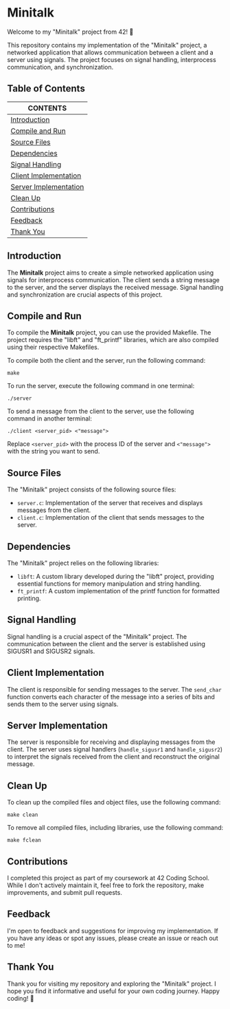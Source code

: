 # Minitalk

Welcome to my "Minitalk" project from 42! 🚀

This repository contains my implementation of the "Minitalk" project, a networked application that allows communication between a client and a server using signals. The project focuses on signal handling, interprocess communication, and synchronization.

## Table of Contents
|              CONTENTS                |
|-----------------------------------------------------| 
| [Introduction](#introduction)|
| [Compile and Run](#compile-and-run)|
| [Source Files](#source-files)|
| [Dependencies](#dependencies)|
| [Signal Handling](#signal-handling)|
| [Client Implementation](#client-implementation)|
| [Server Implementation](#server-implementation)|
| [Clean Up](#clean-up)|
| [Contributions](#contributions)|
| [Feedback](#feedback) |
| [Thank You](#thank-you) |

## Introduction

The **Minitalk** project aims to create a simple networked application using signals for interprocess communication. The client sends a string message to the server, and the server displays the received message. Signal handling and synchronization are crucial aspects of this project.

## Compile and Run

To compile the **Minitalk** project, you can use the provided Makefile. The project requires the "libft" and "ft_printf" libraries, which are also compiled using their respective Makefiles.

To compile both the client and the server, run the following command:

```make```

To run the server, execute the following command in one terminal:

```./server```

To send a message from the client to the server, use the following command in another terminal:

```./client <server_pid> <"message">```



Replace `<server_pid>` with the process ID of the server and `<"message">` with the string you want to send.

## Source Files

The "Minitalk" project consists of the following source files:

- `server.c`: Implementation of the server that receives and displays messages from the client.
- `client.c`: Implementation of the client that sends messages to the server.

## Dependencies

The "Minitalk" project relies on the following libraries:

- `libft`: A custom library developed during the "libft" project, providing essential functions for memory manipulation and string handling.
- `ft_printf`: A custom implementation of the printf function for formatted printing.

## Signal Handling

Signal handling is a crucial aspect of the "Minitalk" project. The communication between the client and the server is established using SIGUSR1 and SIGUSR2 signals.

## Client Implementation

The client is responsible for sending messages to the server. The `send_char` function converts each character of the message into a series of bits and sends them to the server using signals.

## Server Implementation

The server is responsible for receiving and displaying messages from the client. The server uses signal handlers (`handle_sigusr1` and `handle_sigusr2`) to interpret the signals received from the client and reconstruct the original message.

## Clean Up

To clean up the compiled files and object files, use the following command:

```make clean```

To remove all compiled files, including libraries, use the following command:

```make fclean```


## Contributions

I completed this project as part of my coursework at 42 Coding School. While I don't actively maintain it, feel free to fork the repository, make improvements, and submit pull requests.

## Feedback

I'm open to feedback and suggestions for improving my implementation. If you have any ideas or spot any issues, please create an issue or reach out to me!

## Thank You

Thank you for visiting my repository and exploring the "Minitalk" project. I hope you find it informative and useful for your own coding journey. Happy coding! 🌟




